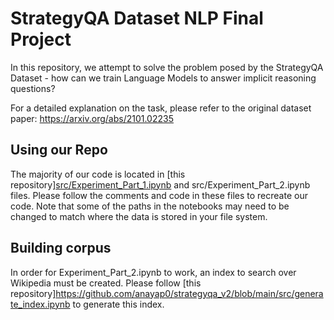 # StrategyQA Dataset NLP Final Project
In this repository, we attempt to solve the problem posed by the StrategyQA Dataset - how can we train Language Models to answer implicit reasoning questions?

For a detailed explanation on the task, please refer to the original dataset paper: https://arxiv.org/abs/2101.02235

## Using our Repo
The majority of our code is located in [this repository][src/Experiment_Part_1.ipynb](https://github.com/anayap0/strategyqa_v2/blob/main/src/Experiment_Part_1.ipynb) and src/Experiment_Part_2.ipynb files. Please follow the comments and code in these files to recreate our code. Note that some of the paths in the notebooks may need to be changed to match where the data is stored in your file system.

## Building corpus
In order for Experiment_Part_2.ipynb to work, an index to search over Wikipedia must be created. Please follow [this repository]https://github.com/anayap0/strategyqa_v2/blob/main/src/generate_index.ipynb to generate this index.
